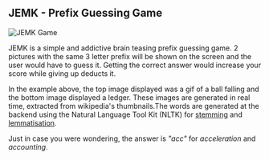 ## JEMK - Prefix Guessing Game

![JEMK Game](/assets/images/JEMK.png)

JEMK is a simple and addictive brain teasing prefix guessing game. 2 pictures with the same 3 letter prefix will be shown on the screen and the user would have to guess it. Getting the correct answer would increase your score while giving up deducts it.

In the example above, the top image displayed was a gif of a ball falling and the bottom image displayed a ledger. These images are generated in real time, extracted from wikipedia's thumbnails.The words are generated at the backend using the Natural Language Tool Kit (NLTK) for [stemming](https://en.wikipedia.org/wiki/Stemming) and [lemmatisation](https://en.wikipedia.org/wiki/Lemmatisation).

Just in case you were wondering, the answer is *"acc"* for *acceleration* and *accounting*.
